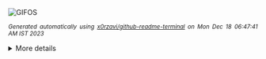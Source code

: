 <div align="justify">
<picture>
    <source media="(prefers-color-scheme: dark)" srcset="https://i.ibb.co/QPMScF7/output-gif.gif">
    <source media="(prefers-color-scheme: light)" srcset="https://i.ibb.co/QPMScF7/output-gif.gif">
    <img alt="GIFOS" src="https://i.ibb.co/QPMScF7/output-gif.gif">
</picture>

<sub><i>Generated automatically using [x0rzavi/github-readme-terminal](https://github.com/x0rzavi/github-readme-terminal) on Mon Dec 18 06:47:41 AM IST 2023</i></sub>

<details>
<summary>More details</summary>

</details>
</div>

<!-- Image deletion URL: https://ibb.co/48pvfZw/b3dd53cb0a6efd55d869ecb02a05a658 -->